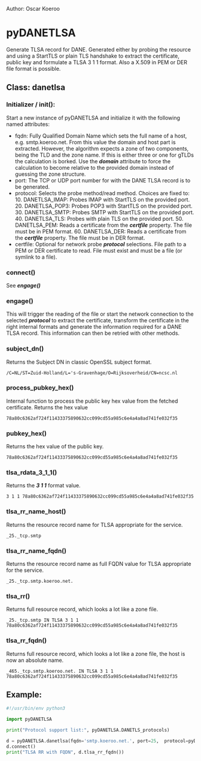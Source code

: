 Author: Oscar Koeroo


# pyDANETLSA
Generate TLSA record for DANE. Generated either by probing the resource and using a StartTLS or plain TLS handshake to extract the certificate, public key and formulate a TLSA 3 1 1 format. Also a X.509 in PEM or DER file format is possible.

## Class: danetlsa
### Initializer / __init__():
Start a new instance of pyDANETLSA and initialize it with the following named attributes:
* fqdn: Fully Qualified Domain Name which sets the full name of a host, e.g. smtp.koeroo.net. From this value the domain and host part is extracted. However, the algorithm expects a zone of two components, being the TLD and the zone name. If this is either three or one for gTLDs the calculation is borked. Use the ***domain*** attribute to force the calculation to become relative to the provided domain instead of guessing the zone structure.
* port: The TCP or UDP port number for with the DANE TLSA record is to be generated.
* protocol: Selects the probe method/read method. Choices are fixed to:
    10. DANETLSA_IMAP: Probes IMAP with StartTLS on the provided port.
    20. DANETLSA_POP3: Probes POP3 with StartTLS on the provided port.
    30. DANETLSA_SMTP: Probes SMTP with StartTLS on the provided port.
    40. DANETLSA_TLS: Probes with plain TLS on the provided port.
    50. DANETLSA_PEM: Reads a certificate from the ***certfile*** property. The file must be in PEM format.
    60. DANETLSA_DER: Reads a certificate from the ***certfile*** property. The file must be in DER format.
* certfile: Optional for network probe ***protocol*** selections. File path to a PEM or DER certificate to read. File must exist and must be a file (or symlink to a file).

### connect()
See ***engage()***

### engage()
This will trigger the reading of the file or start the network connection to the selected ***protocol*** to extract the certificate, transform the certificate in the right internal formats and generate the information required for a DANE TLSA record. This information can then be retried with other methods.

### subject_dn()
Returns the Subject DN in classic OpenSSL subject format.
```
/C=NL/ST=Zuid-Holland/L='s-Gravenhage/O=Rijksoverheid/CN=ncsc.nl
```

### process_pubkey_hex()
Internal function to process the public key hex value from the fetched certificate.
Returns the hex value
```
78a80c6362af724f11433375890632cc099cd55a985c6e4a4a8ad741fe032f35
```

### pubkey_hex()
Returns the hex value of the public key.
```
78a80c6362af724f11433375890632cc099cd55a985c6e4a4a8ad741fe032f35
```

### tlsa_rdata_3_1_1()
Returns the ***3 1 1*** format value.
```
3 1 1 78a80c6362af724f11433375890632cc099cd55a985c6e4a4a8ad741fe032f35
```

### tlsa_rr_name_host()
Returns the resource record name for TLSA appropriate for the service.
```
_25._tcp.smtp
```

### tlsa_rr_name_fqdn()
Returns the resource record name as full FQDN value for TLSA appropriate for the service.
```
_25._tcp.smtp.koeroo.net.
```

### tlsa_rr()
Returns full resource record, which looks a lot like a zone file.
```
_25._tcp.smtp IN TLSA 3 1 1 78a80c6362af724f11433375890632cc099cd55a985c6e4a4a8ad741fe032f35
```

### tlsa_rr_fqdn()
Returns full resource record, which looks a lot like a zone file, the host is now an absolute name.
```
_465._tcp.smtp.koeroo.net. IN TLSA 3 1 1 78a80c6362af724f11433375890632cc099cd55a985c6e4a4a8ad741fe032f35
```


## Example:
```python
#!/usr/bin/env python3

import pyDANETLSA

print("Protocol support list:", pyDANETLSA.DANETLS_protocols)

d = pyDANETLSA.danetlsa(fqdn='smtp.koeroo.net.', port=25,  protocol=pyDANETLSA.DANETLSA_SMTP)
d.connect()
print("TLSA RR with FQDN", d.tlsa_rr_fqdn())
```

